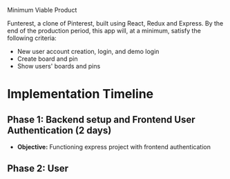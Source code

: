 Minimum Viable Product

Funterest, a clone of Pinterest, built using React, Redux and Express. By the end of the production period, this app will, at a minimum, satisfy the following criteria:

- New user account creation, login, and demo login
- Create board and pin
- Show users' boards and pins 

# Implementation Timeline

## Phase 1: Backend setup and Frontend User Authentication (2 days)
* **Objective:** Functioning express project with frontend authentication 

## Phase 2: User 
